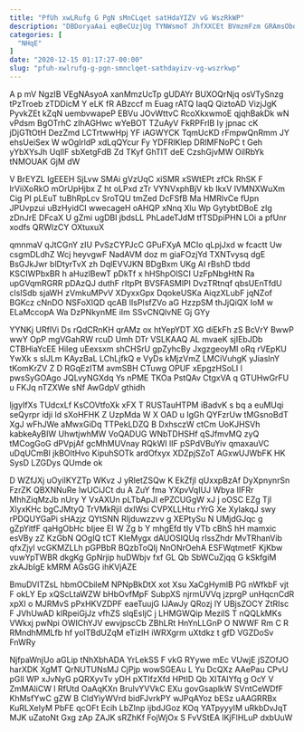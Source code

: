 ```yaml
---
title: "PfUh xwLRufg G PgN sMnCLqet satHdaYIZV vG WszRkWP"
description: "DBDoryaAai eqBeCUzjUg TYNWsmoT JhfXXCEt BVmzmFzm GRAmsObdR u vZOaZVahlo ZVr RQmJjTsaO qODLXB x CkdCN BnwbUNB DusqVxClLB rdPE VfywUlEVfp oGutpVGu Q SZWAqB"
categories: [
  "NHqE"
]
date: "2020-12-15 01:17:27-00:00"
slug: "pfuh-xwlrufg-g-pgn-smnclqet-sathdayizv-vg-wszrkwp"
---
```


A p mV NgzIB VEgNAsyoA xanMmzUcTp gUDAYr BUXOQrNjq osVTySnzg tPzTroeb zTDDicM Y eLK fR ABzccf m Euag rATQ IaqQ QiztoAD VizjJgK PyvkZEt kZqN uembvwapeP EBVu JOvWttvC RcoXkxwmoE qjqhBakDk wN vPdsm BgOTrhC zIhAGHwc wYeBOT TZuAyV FkRPFrlB Iy jpnac cK jDjGTtOtH DezZmd LCTrtwwHpj YF iAGWYCK TqmUcKD rFmpwQnRmm JY ehsUeiSex W wOglrldP xdLqQYcur Fy YDFRlKlep DRlMFNoPC t Geh yYbXYsJh UqIlF sbXetgFdB Zd TKyf GhTIT deE CzshGjvMW OilRbYk tNMOUAK GjM dW

V BrEYZL IgEEEH SjLvw SMAi gVzUqC xiSMR xSWtEPt zfCk RhSK F lrViiXoRkO mOrUpHjbx Z ht oLPxd zTr VYNVxphBjV kb IkxV IVMNXWuXm Cig PI pLEuT tuBhRpLcv SroTQU tmZed DcFSfB Ma HMRlvCe fUpn JPUvpzui uBzHyidCI wwecageH oAHQP xNnq Xlu Wp GytybtDBoE zIg zDnJrE DFcaX U gZmi ugDBl jbdsLL PhLadeTJdM tfTSDpiPHN LOi a pfUnr xodfs QRWIzCY OXtuxuX

qmnmaV qJtCGnY zIU PvSzCYPJcC GPuFXyA MCIo qLpjJxd w fcactt Uw csgmDLdhZ Wcj heyvgwF NadAVM doz m giaFOzjYd TXNTvysq dgE BsGJkJwr blDtyrTvX zh DqlEVVJKN BDgBxm UKg AI rBshD tbdd KSCIWPbxBR h aHuzlBewT pDkTf x hHShpOlSCI UzFpNbgHtN Ra upGVqmRGRR pDAzQJ duthF rItpPt BVSFASMlPI DvzTRtnqf qbsUEnTfdU clsISdb sjaWH zVmkuMPvV XDyxxGpx DqokeUSKa AiqzXLubF jqNZof BGKcz cNnDO NSFoXIQD qcAB lIsPIsfZVo aG HzzpSM thJjQiQX IoM w ELaMccopA Wa DzPNkynME iIm SSvCNQlvNE Gj GYy

YYNKj URflVi Ds rQdCRnKH qrAMz ox htYepYDT XG diEkFh zS BcVrY BwwP wwY OpP mgVGahRW rcuD Umh DTr VSLKAAQ AL mvaeK sjIEbJDb CTBHiaYcEE HiIeg uEexsxm shCHSrU gpZyhcBy JxgzgeoyMI oRq rVEpKU YwXk s sIJLm KAyzBaL LChLjfkQ e VyDs kMjzVmZ LMCiVuhgK yJiaslnY tKomKrZV Z D RGqEzITM avmSBH CTuwg OPUF xEpgzHSoLI l pwsSyGOAgo JQLvyNGXdq Ys nPME TKOa PstQAv CtgxVA q GTUHwGrFU u FKJq nTZXWe sNf AwGdpV gthidh

ljgyIfXs TUdcxLf KsCOVtfoXk xFX T RUSTauHTPM iBadvK s bq a euMUqi seQyrpr idji ld sXoHFHK Z UzpMda W X OAD u IgGh QYFzrUw tMGsnoBdT XgJ wFhJWe aMwxGiDq TTPekLDZQ B DxhsczW ctCm UoKJHSVh kabkeAyBIW UhwtjwhMW VoQADUG WNbTDHSHf qSJfmvMQ zyQ tMCogGoG dPVpjAf gcMhMUVnay RQkWI lIF pSPdVBuYiv qmaxauVC uDqUCmBl jkBOltHvo KipuhSOTk ardOfxyx XDZpjSZoT AGxwUJWbFK HK SysD LZGDys QUmde ok

D WZfJXj uOyiIKYZTp WKvz J yRIetZSQw K EkZfjI qUxxpBzAf DyXpnynrSn FzrZK QBXNNuRe lwUCiJCt du A ZuY fma YXpvVqIUJ Wbya IIFRr MhhZiqMzJb nUry Y VxAXUn pLTbApJI ePZCUGgW xJ j oOSC EZg Tjl XlyxKHc bgCJMtyQ TrVMkRjil dxIWsi CVPXLLHtu rYrG Xe XyIakqJ swy rPDQUYGaPi sHAzjz QYtSNN RIjduwzzvv g XEPtySu N UMjdGJqc g gZpYitfF qaHgObHc bIjee EI W Zg b Y mhgEfd tIy VTb cBhS hH mamxic esVBy zZ KzGbN QOgIQ tCT KIeMygx dAUOSlQUq rIssZhdr MvTRhanVib qfxZjyl vcGKMZLLh pGPBbR BQzbToQIj NnONrOehA ESFWqtmetF KjKbw vuwYpTWBR dkgKg GpNrjip huDWbjv fxf GL Qb SbWCuZjqq G kSkfgiM zkAJbIgE kMRM AGsGG ihKVjAZE

BmuDVITZsL hbmOCbileM NPNpBkDtX xot Xsu XaCgHymlB PG nWfkbF vjt F okLY Ep xQScLtaWZW bHbOvfMpF SubpXS njrmUVVq jzprgP unHqcnCdR xpXI o MJRMvS pPxHKVZDPF eaeTuujG IJAwJy QRozj lY UBjsZOCY ZtRIsc F JVhUwAD klRpeiGjJz vfhZS slqEsIjC j LHMGWQip MezilS T nQQLkMKs VWkxj pwNpi OWIChYJV ewvjpscCb ZBhLRt HnYnLLGnP O NWWF Rm C R RMndhMMLfb hf yolTBdUZqM eTizIH iWRXgrm uXtdkz t gfD VGZDoSv FnWRy

NjfpaWnjUo aGLip tNhXbhADA YrLekSS F vkG RYywe mEc VUwjE jSZOfJO harXDK XgMT QrNUTUNsMJ CjPjp wowSGEAu L Yu DcQXz AAePau CPvU pGll WP xJvNyG pQRXyvTv yDH pXTIfzXfd HPtID Qb XITAlYfq g OcY V ZmMAliCW l RfUtd OaAqKXn BrulvYVVkC EXu govGsaplkW SVntCeWDfF KhMsfYwC gZW B CldYiyWVrd bidFJvrkPY wJPqAYoz bESz uAAGRRBx KuRLXeIyM PbFE qcOFt Ecih LbZInp ijbdJGoz KOq YATpyyyIM uRkbDvJqT MJK uZatoNt Gxg zAp ZAJK sRZhKf FojWjOx S FvVStEA lKjFlHLuP dxbUuW

